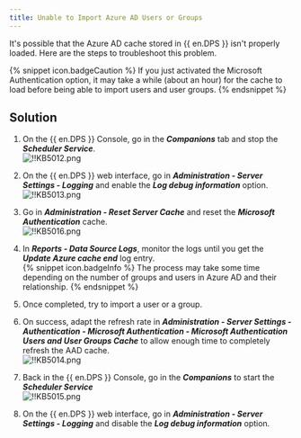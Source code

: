 ```yaml
---
title: Unable to Import Azure AD Users or Groups
---
```

It's possible that the Azure AD cache stored in {{ en.DPS }} isn't properly loaded. Here are the steps to troubleshoot this problem.

{% snippet icon.badgeCaution %}
If you just activated the Microsoft Authentication option, it may take a while (about an hour) for the cache to load before being able to import users and user groups.
{% endsnippet %}

## Solution

1. On the {{ en.DPS }} Console, go in the ***Companions*** tab and stop the ***Scheduler Service***.  
![!!KB5012.png](/img/en/kb/KB5012.png)
1. On the {{ en.DPS }} web interface, go in ***Administration - Server Settings - Logging*** and enable the ***Log debug information*** option.  
![!!KB5013.png](/img/en/kb/KB5013.png)
1. Go in ***Administration - Reset Server Cache*** and reset the ***Microsoft Authentication*** cache.  
![!!KB5016.png](/img/en/kb/KB5016.png)
1. In ***Reports - Data Source Logs***, monitor the logs until you get the ***Update Azure cache end*** log entry.  
{% snippet icon.badgeInfo %}
The process may take some time depending on the number of groups and users in Azure AD and their relationship.
{% endsnippet %}

5. Once completed, try to import a user or a group.
6. On success, adapt the refresh rate in ***Administration - Server Settings - Authentication - Microsoft Authentication - Microsoft Authentication Users and User Groups Cache*** to allow enough time to completely refresh the AAD cache.  
![!!KB5014.png](/img/en/kb/KB5014.png)
1. Back in the {{ en.DPS }} Console, go in the ***Companions*** to start the ***Scheduler Service***  
![!!KB5015.png](/img/en/kb/KB5015.png)
1. On the {{ en.DPS }} web interface, go in ***Administration - Server Settings - Logging*** and disable the ***Log debug information*** option.
